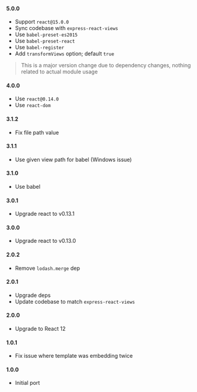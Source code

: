 #### 5.0.0
- Support `react@15.0.0`
- Sync codebase with `express-react-views`
- Use `babel-preset-es2015`
- Use `babel-preset-react`
- Use `babel-register`
- Add `transformViews` option; default `true`

> This is a major version change due to dependency changes, nothing related to actual module usage

#### 4.0.0
- Use `react@0.14.0`
- Use `react-dom`

#### 3.1.2
- Fix file path value

#### 3.1.1
- Use given view path for babel (Windows issue)

#### 3.1.0
- Use babel

#### 3.0.1
- Upgrade react to v0.13.1

#### 3.0.0
- Upgrade react to v0.13.0

#### 2.0.2
- Remove `lodash.merge` dep

#### 2.0.1
- Upgrade deps
- Update codebase to match `express-react-views`

#### 2.0.0

- Upgrade to React 12

#### 1.0.1

- Fix issue where template was embedding twice

#### 1.0.0 

- Initial port
